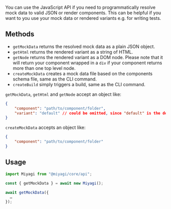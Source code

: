 You can use the JavaScript API if you need to programmatically resolve mock data to valid JSON or render components.
This can be helpful if you want to you use your mock data or rendered variants e.g. for writing tests.

## Methods

- `getMockData` returns the resolved mock data as a plain JSON object.
- `getHtml` returns the rendered variant as a string of HTML.
- `getNode` returns the rendered variant as a DOM node. Please note that it will return your component wrapped in a `div` if your component returns more than one top level node.
- `createMockData` creates a mock data file based on the components schema file, same as the CLI command.
- `createBuild` simply triggers a build, same as the CLI command.

`getMockData`, `getHtml` and `getNode` accept an object like:

```json
{
	"component": "path/to/component/folder",
	"variant": "default" // could be omitted, since "default" is the default
}
```

`createMockData` accepts an object like:

```json
{
	"component": "path/to/component/folder"
}
```

## Usage

```js
import Miyagi from "@miyagi/core/api";

const { getMockData } = await new Miyagi();

await getMockData({
  …
});
```
